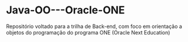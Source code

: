 # Java-OO---Oracle-ONE
Repositório voltado para a trilha de Back-end, com foco em orientação a objetos do programação do programa ONE (Oracle Next Education)
